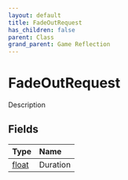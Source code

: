 ```yaml
---
layout: default
title: FadeOutRequest
has_children: false
parent: Class
grand_parent: Game Reflection
---
```

# FadeOutRequest
Description 

## Fields

| Type | Name |
|:----------|:--------------|
| [float](/riftbreaker-wiki/docs/game-reflection/components/float/) | Duration |

